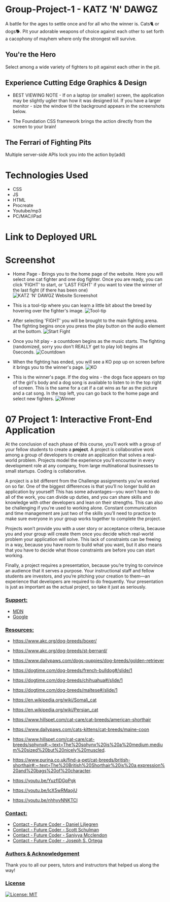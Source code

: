 # Group-Project-1 - KATZ 'N' DAWGZ 

A battle for the ages to settle once and for all who the winner is. Cats🐈 or dogs🐕. Pit your adorable weapons of choice against each other to set forth a cacophony of mayhem where only the strongest will survive. 

## You're the Hero 

Select among a wide variety of fighters to pit against each other in the pit. 

## Experience Cutting Edge Graphics & Design

- BEST VIEWING NOTE - If on a laptop (or smaller) screen, the application may be slightly uglier than how it was designed lol. If you have a larger monitor - size the window til the background appears in the screenshots below.

- The Foundation CSS framework brings the action directly from the screen to your brain!

## The Ferrari of Fighting Pits

Multiple server-side APIs lock you into the action by(add)

# Technologies Used
* CSS
* JS
* HTML
* Procreate
* Youtube/mp3
* PC/MAC/iPad

# Link to Deployed URL



# Screenshot

- Home Page - Brings you to the home page of the website. Here you will select one cat fighter and one dog fighter. Once you are ready, you can click 'FIGHT' to start, or 'LAST FIGHT' if you want to view the winner of the last fight (if there has been one)
![KATZ 'N' DAWGZ Website Screenshot](./screenshots/projecthomescreen.png)

- This is a tool-tip where you can learn a little bit about the breed by hovering over the fighter's image.
![Tool-tip](./screenshots/projecttooltip.png)

- After selecting 'FIGHT' you will be brought to the main fighting arena. The fighting begins once you press the play button on the audio element at the bottom.
![Start Fight](./screenshots/projectstart.png)

- Once you hit play - a countdown begins as the music starts. The fighting (randomized, sorry you don't REALLY get to play lol) begins at 0seconds.
![Countdown](./screenshots/projectcountdown.png)

- When the fighting has ended, you will see a KO pop up on screen before it brings you to the winner's page.
![KO](./screenshots/projectko.png)

- This is the winner's page. If the dog wins - the dogs face appears on top of the girl's body and a dog song is available to listen to in the top right of screen. This is the same for a cat if a cat wins as far as the picture and a cat song. In the top left, you can go back to the home page and select new fighters.
![Winner](./screenshots/projectwinner.png)

# 07 Project 1: Interactive Front-End Application

At the conclusion of each phase of this course, you’ll work with a group of your fellow students to create a **project**. A project is collaborative work among a group of developers to create an application that solves a real-world problem. Projects model the experience you’ll encounter in every development role at any company, from large multinational businesses to small startups. Coding is collaborative.

A project is a bit different from the Challenge assignments you’ve worked on so far. One of the biggest differences is that you’ll no longer build an application by yourself! This has some advantages&mdash;you won’t have to do all of the work, you can divide up duties, and you can share skills and knowledge with other developers and lean on their strengths. This can also be challenging if you’re used to working alone. Constant communication and time management are just two of the skills you’ll need to practice to make sure everyone in your group works together to complete the project. 

Projects won’t provide you with a user story or acceptance criteria, because you and your group will create them once you decide which real-world problem your application will solve. This lack of constraints can be freeing in a way, because you have room to build what you want, but it also means that you have to decide what those constraints are before you can start working.

Finally, a project requires a presentation, because you’re trying to convince an audience that it serves a purpose. Your instructional staff and fellow students are investors, and you’re pitching your creation to them&mdash;an experience that developers are required to do frequently. Your presentation is just as important as the actual project, so take it just as seriously.


### <u> Support:  </u>

- [MDN](https://developer.mozilla.org/en-US/)  
- [Google](https://Google.com)<br>
### <u>Resources:</u>

- https://www.akc.org/dog-breeds/boxer/
- https://www.akc.org/dog-breeds/st-bernard/
- https://www.dailypaws.com/dogs-puppies/dog-breeds/golden-retriever
- https://dogtime.com/dog-breeds/french-bulldog#/slide/1
- https://dogtime.com/dog-breeds/chihuahua#/slide/1
- https://dogtime.com/dog-breeds/maltese#/slide/1
- https://en.wikipedia.org/wiki/Somali_cat
- https://en.wikipedia.org/wiki/Persian_cat
- https://www.hillspet.com/cat-care/cat-breeds/american-shorthair
- https://www.dailypaws.com/cats-kittens/cat-breeds/maine-coon
- https://www.hillspet.com/cat-care/cat-breeds/sphynx#:~:text=The%20sphynx%20is%20a%20medium,medium%20sized%20but%20nicely%20muscled.
- https://www.purina.co.uk/find-a-pet/cat-breeds/british-shorthair#:~:text=The%20British%20Shorthair%20is%20a,expression%20and%20bags%20of%20character.

- https://youtu.be/YuzfIDGpPgk
- https://youtu.be/IcX5wRMaojU
- https://youtu.be/nhhyvNNKTCI


### <u> Contact: </u>

- [Contact - Future Coder - Daniel Liljegren](mailto:dahneel@gmail.com)
- [Contact - Future Coder - Scott Schulman](mailto:scott.schulman84@gmail.com)
- [Contact - Future Coder - Saniyya Mcclendon](mailto:saniyya.mcclendon@gmail.com)
- [Contact - Future Coder - Joseph S. Ortega](mailto:MyAgentOrtega@gmail.com)




### <u> Authors & Acknowledgement </u>

Thank you to all our peers, tutors and instructors that helped us along the way!

### <u> License </u>

[![License: MIT](https://img.shields.io/badge/License-MIT-yellow.svg)](https://opensource.org/licenses/MIT)
